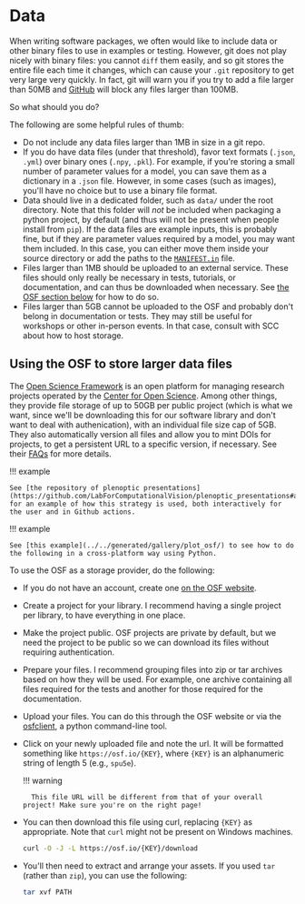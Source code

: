 # Data

When writing software packages, we often would like to include data or other binary files to use in examples or testing. However, git does not play nicely with binary files: you cannot `diff` them easily, and so git stores the entire file each time it changes, which can cause your `.git` repository to get very large very quickly. In fact, git will warn you if you try to add a file larger than 50MB and [GitHub](https://docs.github.com/en/repositories/working-with-files/managing-large-files/about-large-files-on-github) will block any files larger than 100MB.

So what should you do?

The following are some helpful rules of thumb:

- Do not include any data files larger than 1MB in size in a git repo.
- If you do have data files (under that threshold), favor text formats (`.json`, `.yml`) over binary ones (`.npy`, `.pkl`). For example, if you're storing a small number of parameter values for a model, you can save them as a dictionary in a `.json` file. However, in some cases (such as images), you'll have no choice but to use a binary file format.
- Data should live in a dedicated folder, such as `data/` under the root directory. Note that this folder will *not* be included when packaging a python project, by default (and thus will not be present when people install from `pip`). If the data files are example inputs, this is probably fine, but if they are parameter values required by a model, you may want them included. In this case, you can either move them inside your source directory or add the paths to the [`MANIFEST.in`](https://packaging.python.org/en/latest/guides/using-manifest-in/#using-manifest-in) file.
- Files larger than 1MB should be uploaded to an external service. These files should only really be necessary in tests, tutorials, or documentation, and can thus be downloaded when necessary. See [the OSF section below](#using-the-osf-to-store-larger-data-files) for how to do so.
- Files larger than 5GB cannot be uploaded to the OSF and probably don't belong in documentation or tests. They may still be useful for workshops or other in-person events. In that case, consult with SCC about how to host storage.

## Using the OSF to store larger data files

The [Open Science Framework](https://osf.io/) is an open platform for managing research projects operated by the [Center for Open Science](https://www.cos.io/). Among other things, they provide file storage of up to 50GB per public project (which is what we want, since we'll be downloading this for our software library and don't want to deal with authenication), with an individual file size cap of 5GB. They also automatically version all files and allow you to mint DOIs for projects, to get a persistent URL to a specific version, if necessary. See their [FAQs](https://help.osf.io/article/555-add-ons-storage-api-integration-faq-s) for more details.

!!! example
    
    See [the repository of plenoptic presentations](https://github.com/LabForComputationalVision/plenoptic_presentations#assets) for an example of how this strategy is used, both interactively for the user and in Github actions.

!!! example
    
    See [this example](../../generated/gallery/plot_osf/) to see how to do the following in a cross-platform way using Python.

To use the OSF as a storage provider, do the following:

- If you do not have an account, create one [on the OSF website](https://osf.io).
- Create a project for your library. I recommend having a single project per library, to have everything in one place.
- Make the project public. OSF projects are private by default, but we need the project to be public so we can download its files without requiring authentication.
- Prepare your files. I recommend grouping files into zip or tar archives based on how they will be used. For example, one archive containing all files required for the tests and another for those required for the documentation.
- Upload your files. You can do this through the OSF website or via the [osfclient](https://github.com/osfclient/osfclient), a python command-line tool.
- Click on your newly uploaded file and note the url. It will be formatted something like `https://osf.io/{KEY}`, where `{KEY}` is an alphanumeric string of length 5 (e.g., `spu5e`).

    !!! warning
    
        This file URL will be different from that of your overall project! Make sure you're on the right page!

- You can then download this file using curl, replacing `{KEY}` as appropriate. Note that `curl` might not be present on Windows machines.
    ```bash 
    curl -O -J -L https://osf.io/{KEY}/download
    ```

- You'll then need to extract and arrange your assets. If you used `tar` (rather than `zip`), you can use the following:
    ```bash
    tar xvf PATH
    ```

